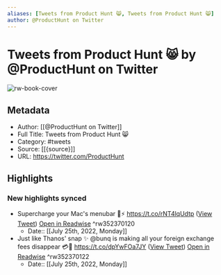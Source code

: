 ```yaml
---
aliases: [Tweets from Product Hunt 😸, Tweets from Product Hunt 😸]
author: @ProductHunt on Twitter
---
```

# Tweets from Product Hunt 😸 by @ProductHunt on Twitter

![rw-book-cover](https://pbs.twimg.com/profile_images/1423778767055441924/LlPGSAGk.jpg)

## Metadata
- Author: [[@ProductHunt on Twitter]]
- Full Title: Tweets from Product Hunt 😸
- Category: #tweets
- Source: [[{source}]]
- URL: https://twitter.com/ProductHunt

## Highlights
### New highlights synced
- Supercharge your Mac's menubar 👀⚡ https://t.co/rNT4lqUdtp ([View Tweet](https://twitter.com/ProductHunt/status/1136680653230149632)) [Open in Readwise](https://readwise.io/open/352370120) ^rw352370120
    - Date:: [[July 25th, 2022, Monday]]
- Just like Thanos' snap ✨
  @bunq is making all your foreign exchange fees disappear 💳💨 https://t.co/dpYwFOa7JY ([View Tweet](https://twitter.com/ProductHunt/status/1136671625347309569)) [Open in Readwise](https://readwise.io/open/352370122) ^rw352370122
    - Date:: [[July 25th, 2022, Monday]]
